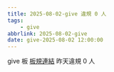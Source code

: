 ```yaml
---
title: 2025-08-02-give 違規 0 人
tags:
    - give
abbrlink: 2025-08-02-give
date: give-2025-08-02 12:00:00
---
```

give 板 [板規連結](https://www.ptt.cc/bbs/give/M.1612495900.A.C32.html)
昨天違規 0 人
